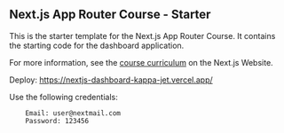 ## Next.js App Router Course - Starter

This is the starter template for the Next.js App Router Course. It contains the starting code for the dashboard application.

For more information, see the [course curriculum](https://nextjs.org/learn) on the Next.js Website.

Deploy: https://nextjs-dashboard-kappa-jet.vercel.app/

Use the following credentials:

``` 
    Email: user@nextmail.com
    Password: 123456
```